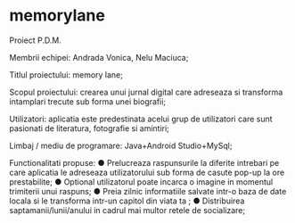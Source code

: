 # memorylane
Proiect P.D.M. 
 
Membrii echipei: Andrada Vonica, Nelu Maciuca; 
 
Titlul proiectului: memory lane; 
 
Scopul proiectului: crearea unui jurnal digital care adreseaza si transforma intamplari trecute sub forma unei biografii; 
 
Utilizatori: aplicatia este predestinata acelui grup de utilizatori care sunt pasionati de literatura,  fotografie si amintiri; 
 
Limbaj / mediu de programare: Java+Android Studio+MySql; 
 
Functionalitati propuse:  ● Prelucreaza raspunsurile la diferite intrebari pe care aplicatia le adreseaza utilizatorului sub forma de casute pop-up la ore prestabilite; ● Optional utilizatorul poate incarca o imagine in momentul trimiterii unui raspuns; ● Preia zilnic informatiile salvate intr-o baza de date locala si le transforma intr-un capitol din viata ta ; ● Distribuirea saptamanii/lunii/anului in cadrul mai multor retele de socializare; 
